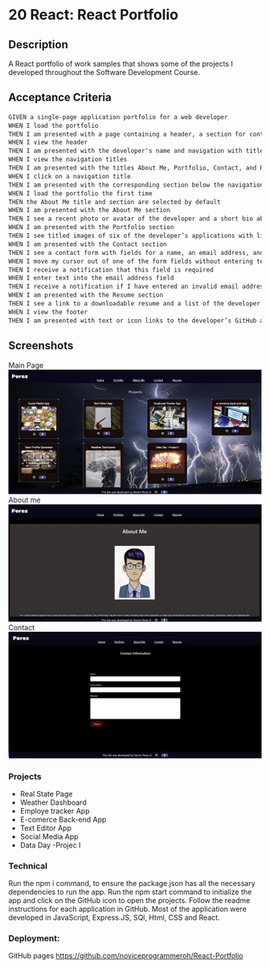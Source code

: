 # 20 React: React Portfolio


## Description
A React portfolio of work samples that shows some of the projects I developed
throughout the Software Development Course. 


## Acceptance Criteria

```md
GIVEN a single-page application portfolio for a web developer
WHEN I load the portfolio
THEN I am presented with a page containing a header, a section for content, and a footer
WHEN I view the header
THEN I am presented with the developer's name and navigation with titles corresponding to different sections of the portfolio
WHEN I view the navigation titles
THEN I am presented with the titles About Me, Portfolio, Contact, and Resume, and the title corresponding to the current section is highlighted
WHEN I click on a navigation title
THEN I am presented with the corresponding section below the navigation without the page reloading and that title is highlighted
WHEN I load the portfolio the first time
THEN the About Me title and section are selected by default
WHEN I am presented with the About Me section
THEN I see a recent photo or avatar of the developer and a short bio about them
WHEN I am presented with the Portfolio section
THEN I see titled images of six of the developer’s applications with links to both the deployed applications and the corresponding GitHub repositories
WHEN I am presented with the Contact section
THEN I see a contact form with fields for a name, an email address, and a message
WHEN I move my cursor out of one of the form fields without entering text
THEN I receive a notification that this field is required
WHEN I enter text into the email address field
THEN I receive a notification if I have entered an invalid email address
WHEN I am presented with the Resume section
THEN I see a link to a downloadable resume and a list of the developer’s proficiencies
WHEN I view the footer
THEN I am presented with text or icon links to the developer’s GitHub and LinkedIn profiles, and their profile on a third platform (Stack Overflow, Twitter)
```

## Screenshots
Main Page
![This is an image](/src/Assets/recentmainpage.JPG)
About me
![This is an image](/src/Assets/aboutme.JPG)
Contact
![This is an image](/src/Assets/contactform.JPG)


### Projects
- Real State Page
- Weather Dashboard
- Employe tracker App
- E-comerce Back-end App
- Text Editor App
- Social Media App
- Data Day -Projec I


### Technical
Run the npm i command, to ensure the package.json has all the necessary dependencies to run the app. Run the npm start command to initialize the app and click on the GitHub icon to open the projects. Follow the readme instructions for each application in GitHub. 
Most of the application were developed in JavaScript, Express.JS, SQl, Html, CSS and React.

### Deployment:
GitHub pages
https://github.com/noviceprogrammeroh/React-Portfolio




